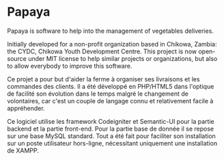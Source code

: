 # Papaya
Papaya is software to help into the management of vegetables deliveries. 

Initially developed for a non-profit organization based in Chikowa, Zambia: the CYDC, Chikowa Youth Development Centre. 
This project is now open-source under MIT license to help similar projects or organizations, but also to allow everybody to improve this software.

Ce projet a pour but d'aider la ferme à organiser ses livraisons et les commandes des clients.
Il a été développé en PHP/HTML5 dans l'optique de facilité son évolution dans le temps malgré le changement de volontaires, car c'est un couple de langage connu et relativement facile à appréhender.

Ce logiciel utilise les framework Codeigniter et Semantic-UI pour la partie backend et la partie front-end. 
Pour la partie base de donnée il se repose sur une base MySQL standard. 
Tout a été fait pour faciliter son installation sur un poste utilisateur hors-ligne, nécessitant uniquement une installation de XAMPP.
